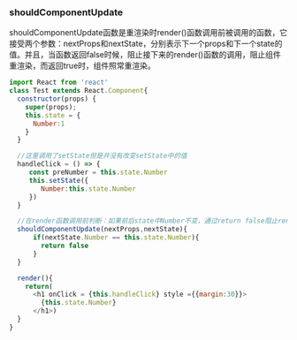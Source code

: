 ### shouldComponentUpdate
shouldComponentUpdate函数是重渲染时render()函数调用前被调用的函数，它接受两个参数：nextProps和nextState，分别表示下一个props和下一个state的值。并且，当函数返回false时候，阻止接下来的render()函数的调用，阻止组件重渲染，而返回true时，组件照常重渲染。

```javascript
import React from 'react'
class Test extends React.Component{
  constructor(props) {
    super(props);
    this.state = {
      Number:1
    }
  }

  //这里调用了setState但是并没有改变setState中的值
  handleClick = () => {
     const preNumber = this.state.Number
     this.setState({
        Number:this.state.Number
     })
  }

  //在render函数调用前判断：如果前后state中Number不变，通过return false阻止render调用
  shouldComponentUpdate(nextProps,nextState){
      if(nextState.Number == this.state.Number){
        return false
      }
  }

  render(){
    return(
      <h1 onClick = {this.handleClick} style ={{margin:30}}>
        {this.state.Number}
      </h1>)
  }
}
```
